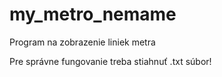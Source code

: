 # my_metro_nemame
Program na zobrazenie liniek metra

Pre správne fungovanie treba stiahnuť .txt súbor!
